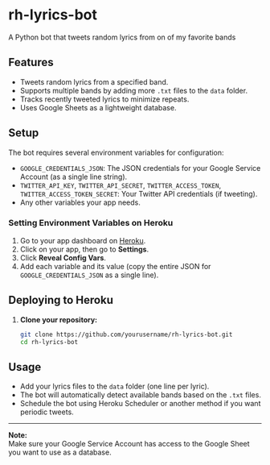 # rh-lyrics-bot
A Python bot that tweets random lyrics from on of my favorite bands

## Features

- Tweets random lyrics from a specified band.
- Supports multiple bands by adding more `.txt` files to the `data` folder.
- Tracks recently tweeted lyrics to minimize repeats.
- Uses Google Sheets as a lightweight database.

## Setup

The bot requires several environment variables for configuration:

- `GOOGLE_CREDENTIALS_JSON`: The JSON credentials for your Google Service Account (as a single line string).
- `TWITTER_API_KEY`, `TWITTER_API_SECRET`, `TWITTER_ACCESS_TOKEN`, `TWITTER_ACCESS_TOKEN_SECRET`: Your Twitter API credentials (if tweeting).
- Any other variables your app needs.

### Setting Environment Variables on Heroku

1. Go to your app dashboard on [Heroku](https://dashboard.heroku.com/).
2. Click on your app, then go to **Settings**.
3. Click **Reveal Config Vars**.
4. Add each variable and its value (copy the entire JSON for `GOOGLE_CREDENTIALS_JSON` as a single line).

## Deploying to Heroku

1. **Clone your repository:**
    ```sh
    git clone https://github.com/yourusername/rh-lyrics-bot.git
    cd rh-lyrics-bot
    ```

## Usage

- Add your lyrics files to the `data` folder (one line per lyric).
- The bot will automatically detect available bands based on the `.txt` files.
- Schedule the bot using Heroku Scheduler or another method if you want periodic tweets.

---

**Note:**  
Make sure your Google Service Account has access to the Google Sheet you want to use as a database.